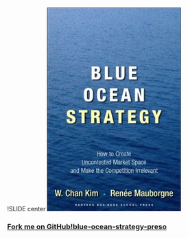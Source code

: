 !SLIDE center
![Blue Ocean Strategy Book](BOStrategy.jpg)
### <a id="github" href="https://github.com/leobessa/blue-ocean-strategy-preso"><span>Fork me on GitHub!</span><span>blue-ocean-strategy-preso</span></a>